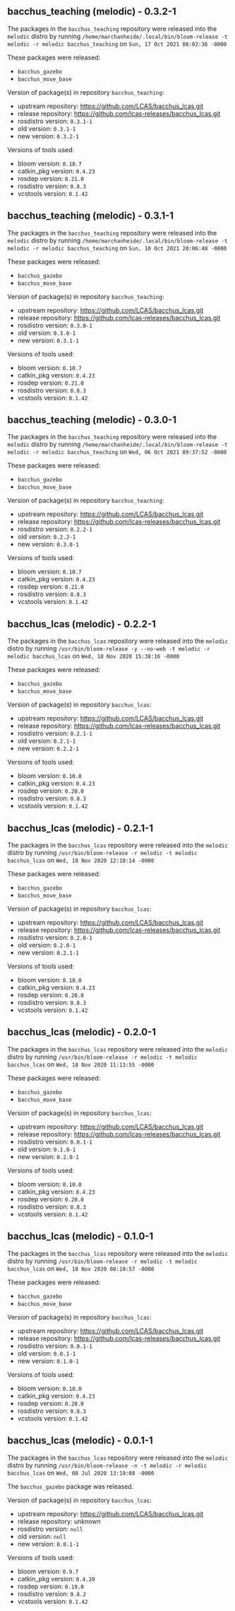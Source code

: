 ## bacchus_teaching (melodic) - 0.3.2-1

The packages in the `bacchus_teaching` repository were released into the `melodic` distro by running `/home/marchanheide/.local/bin/bloom-release -t melodic -r melodic bacchus_teaching` on `Sun, 17 Oct 2021 08:02:36 -0000`

These packages were released:
- `bacchus_gazebo`
- `bacchus_move_base`

Version of package(s) in repository `bacchus_teaching`:

- upstream repository: https://github.com/LCAS/bacchus_lcas.git
- release repository: https://github.com/lcas-releases/bacchus_lcas.git
- rosdistro version: `0.3.1-1`
- old version: `0.3.1-1`
- new version: `0.3.2-1`

Versions of tools used:

- bloom version: `0.10.7`
- catkin_pkg version: `0.4.23`
- rosdep version: `0.21.0`
- rosdistro version: `0.8.3`
- vcstools version: `0.1.42`


## bacchus_teaching (melodic) - 0.3.1-1

The packages in the `bacchus_teaching` repository were released into the `melodic` distro by running `/home/marchanheide/.local/bin/bloom-release -t melodic -r melodic bacchus_teaching` on `Sun, 10 Oct 2021 20:06:48 -0000`

These packages were released:
- `bacchus_gazebo`
- `bacchus_move_base`

Version of package(s) in repository `bacchus_teaching`:

- upstream repository: https://github.com/LCAS/bacchus_lcas.git
- release repository: https://github.com/lcas-releases/bacchus_lcas.git
- rosdistro version: `0.3.0-1`
- old version: `0.3.0-1`
- new version: `0.3.1-1`

Versions of tools used:

- bloom version: `0.10.7`
- catkin_pkg version: `0.4.23`
- rosdep version: `0.21.0`
- rosdistro version: `0.8.3`
- vcstools version: `0.1.42`


## bacchus_teaching (melodic) - 0.3.0-1

The packages in the `bacchus_teaching` repository were released into the `melodic` distro by running `/home/marchanheide/.local/bin/bloom-release -t melodic -r melodic bacchus_teaching` on `Wed, 06 Oct 2021 09:37:52 -0000`

These packages were released:
- `bacchus_gazebo`
- `bacchus_move_base`

Version of package(s) in repository `bacchus_teaching`:

- upstream repository: https://github.com/LCAS/bacchus_lcas.git
- release repository: https://github.com/lcas-releases/bacchus_lcas.git
- rosdistro version: `0.2.2-1`
- old version: `0.2.2-1`
- new version: `0.3.0-1`

Versions of tools used:

- bloom version: `0.10.7`
- catkin_pkg version: `0.4.23`
- rosdep version: `0.21.0`
- rosdistro version: `0.8.3`
- vcstools version: `0.1.42`


## bacchus_lcas (melodic) - 0.2.2-1

The packages in the `bacchus_lcas` repository were released into the `melodic` distro by running `/usr/bin/bloom-release -y --no-web -t melodic -r melodic bacchus_lcas` on `Wed, 18 Nov 2020 15:38:16 -0000`

These packages were released:
- `bacchus_gazebo`
- `bacchus_move_base`

Version of package(s) in repository `bacchus_lcas`:

- upstream repository: https://github.com/LCAS/bacchus_lcas.git
- release repository: https://github.com/lcas-releases/bacchus_lcas.git
- rosdistro version: `0.2.1-1`
- old version: `0.2.1-1`
- new version: `0.2.2-1`

Versions of tools used:

- bloom version: `0.10.0`
- catkin_pkg version: `0.4.23`
- rosdep version: `0.20.0`
- rosdistro version: `0.8.3`
- vcstools version: `0.1.42`


## bacchus_lcas (melodic) - 0.2.1-1

The packages in the `bacchus_lcas` repository were released into the `melodic` distro by running `/usr/bin/bloom-release -r melodic -t melodic bacchus_lcas` on `Wed, 18 Nov 2020 12:10:14 -0000`

These packages were released:
- `bacchus_gazebo`
- `bacchus_move_base`

Version of package(s) in repository `bacchus_lcas`:

- upstream repository: https://github.com/LCAS/bacchus_lcas.git
- release repository: https://github.com/lcas-releases/bacchus_lcas.git
- rosdistro version: `0.2.0-1`
- old version: `0.2.0-1`
- new version: `0.2.1-1`

Versions of tools used:

- bloom version: `0.10.0`
- catkin_pkg version: `0.4.23`
- rosdep version: `0.20.0`
- rosdistro version: `0.8.3`
- vcstools version: `0.1.42`


## bacchus_lcas (melodic) - 0.2.0-1

The packages in the `bacchus_lcas` repository were released into the `melodic` distro by running `/usr/bin/bloom-release -r melodic -t melodic bacchus_lcas` on `Wed, 18 Nov 2020 11:13:55 -0000`

These packages were released:
- `bacchus_gazebo`
- `bacchus_move_base`

Version of package(s) in repository `bacchus_lcas`:

- upstream repository: https://github.com/LCAS/bacchus_lcas.git
- release repository: https://github.com/lcas-releases/bacchus_lcas.git
- rosdistro version: `0.0.1-1`
- old version: `0.1.0-1`
- new version: `0.2.0-1`

Versions of tools used:

- bloom version: `0.10.0`
- catkin_pkg version: `0.4.23`
- rosdep version: `0.20.0`
- rosdistro version: `0.8.3`
- vcstools version: `0.1.42`


## bacchus_lcas (melodic) - 0.1.0-1

The packages in the `bacchus_lcas` repository were released into the `melodic` distro by running `/usr/bin/bloom-release -r melodic -t melodic bacchus_lcas` on `Wed, 18 Nov 2020 08:19:57 -0000`

These packages were released:
- `bacchus_gazebo`
- `bacchus_move_base`

Version of package(s) in repository `bacchus_lcas`:

- upstream repository: https://github.com/LCAS/bacchus_lcas.git
- release repository: https://github.com/lcas-releases/bacchus_lcas.git
- rosdistro version: `0.0.1-1`
- old version: `0.0.1-1`
- new version: `0.1.0-1`

Versions of tools used:

- bloom version: `0.10.0`
- catkin_pkg version: `0.4.23`
- rosdep version: `0.20.0`
- rosdistro version: `0.8.3`
- vcstools version: `0.1.42`


## bacchus_lcas (melodic) - 0.0.1-1

The packages in the `bacchus_lcas` repository were released into the `melodic` distro by running `/usr/bin/bloom-release -n -t melodic -r melodic bacchus_lcas` on `Wed, 08 Jul 2020 13:19:08 -0000`

The `bacchus_gazebo` package was released.

Version of package(s) in repository `bacchus_lcas`:

- upstream repository: https://github.com/LCAS/bacchus_lcas.git
- release repository: unknown
- rosdistro version: `null`
- old version: `null`
- new version: `0.0.1-1`

Versions of tools used:

- bloom version: `0.9.7`
- catkin_pkg version: `0.4.20`
- rosdep version: `0.19.0`
- rosdistro version: `0.8.2`
- vcstools version: `0.1.42`


